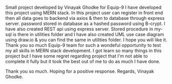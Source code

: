Small project developed by Vinayak Ghodke for Equip-9
I have developed this project using MERN stack.
In this project user can register in front end then all data goes to backend via axios & then to database through express server.
password stored in database as a hashed password using B-crypt.
I have also created REST api using express server.
Stored procedure in my-sql is there in utilities folder and I have also created UML use case diagram using draw.io & you can find the same in utilities folder.
I hope you will like it.
Thank you so much Equip-9 team for such a wondeful opportunity to test my all skills in MERN stack development.
I got learn so many things in this project but I have some regret regarding project that I'm not able to complete it fully but it took the best out of me to do as much I have done.

Thank you so much.
Hoping for a positive response.
Regards,
Vinayak Ghodke.